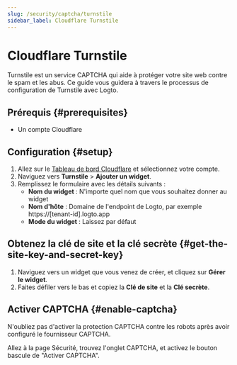 ```yaml
---
slug: /security/captcha/turnstile
sidebar_label: Cloudflare Turnstile
---
```


# Cloudflare Turnstile

Turnstile est un service CAPTCHA qui aide à protéger votre site web contre le spam et les abus. Ce guide vous guidera à travers le processus de configuration de Turnstile avec Logto.

## Prérequis {#prerequisites}

- Un compte Cloudflare

## Configuration {#setup}

1. Allez sur le [Tableau de bord Cloudflare](https://dash.cloudflare.com/login) et sélectionnez votre compte.
2. Naviguez vers **Turnstile** > **Ajouter un widget**.
3. Remplissez le formulaire avec les détails suivants :
   - **Nom du widget** : N'importe quel nom que vous souhaitez donner au widget
   - **Nom d'hôte** : Domaine de l'endpoint de Logto, par exemple https://[tenant-id].logto.app
   - **Mode du widget** : Laissez par défaut

## Obtenez la clé de site et la clé secrète {#get-the-site-key-and-secret-key}

1. Naviguez vers un widget que vous venez de créer, et cliquez sur **Gérer le widget**.
2. Faites défiler vers le bas et copiez la **Clé de site** et la **Clé secrète**.

## Activer CAPTCHA {#enable-captcha}

N'oubliez pas d'activer la protection CAPTCHA contre les robots après avoir configuré le fournisseur CAPTCHA.

Allez à la page Sécurité, trouvez l'onglet CAPTCHA, et activez le bouton bascule de "Activer CAPTCHA".
